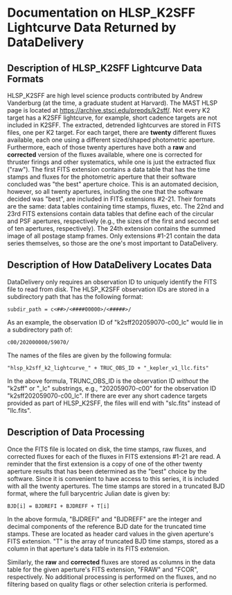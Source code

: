 # Documentation on HLSP_K2SFF Lightcurve Data Returned by DataDelivery

## Description of HLSP_K2SFF Lightcurve Data Formats

HLSP_K2SFF are high level science products contributed by Andrew Vanderburg (at the time, a graduate student at Harvard).  The MAST HLSP page is located at https://archive.stsci.edu/prepds/k2sff/.  Not every K2 target has a K2SFF lightcurve, for example, short cadence targets are not included in K2SFF.  The extracted, detrended lightcurves are stored in FITS files, one per K2 target.  For each target, there are **twenty** different fluxes available, each one using a different sized/shaped photometric aperture.  Furthermore, each of those twenty apertures have both a **raw** and **corrected** version of the fluxes available, where one is corrected for thruster firings and other systematics, while one is just the extracted flux ("raw").  The first FITS extension contains a data table that has the time stamps and fluxes for the photometric aperture that their software concluded was "the best" aperture choice.  This is an automated decision, however, so all twenty apertures, including the one that the software decided was "best", are included in FITS extensions #2-21.  Their formats are the same:  data tables containing time stamps, fluxes, etc.  The 22nd and 23rd FITS extensions contain data tables that define each of the circular and PSF apertures, respectively (e.g., the sizes of the first and second set of ten apertures, respectively).  The 24th extension contains the summed image of all postage stamp frames.  Only extensions #1-21 contain the data series themselves, so those are the one's most important to DataDelivery.

## Description of How DataDelivery Locates Data

DataDelivery only requires an observation ID to uniquely identify the FITS file to read from disk.  The HLSP_K2SFF observation IDs are stored in a subdirectory path that has the following format:

    subdir_path = c<##>/<####00000>/<#####>/

As an example, the observation ID of "k2sff202059070-c00_lc" would lie in a subdirectory path of:

    c00/202000000/59070/

The names of the files are given by the following formula:

    "hlsp_k2sff_k2_lightcurve_" + TRUC_OBS_ID + "_kepler_v1_llc.fits"

In the above formula, TRUNC_OBS_ID is the observation ID *without* the "k2sff" or "_lc" substrings, e.g., "202059070-c00" for the observation ID "k2sff202059070-c00_lc".  If there are ever any short cadence targets provided as part of HLSP_K2SFF, the files will end with "slc.fits" instead of "llc.fits".

## Description of Data Processing

Once the FITS file is located on disk, the time stamps, raw fluxes, and corrected fluxes for each of the fluxes in FITS extensions #1-21 are read.  A reminder that the first extension is a copy of one of the other twenty aperture results that has been determined as the "best" choice by the software.  Since it is convenient to have access to this series, it is included with all the twenty apertures.  The time stamps are stored in a truncated BJD format, where the full barycentric Julian date is given by:

    BJD[i] = BJDREFI + BJDREFF + T[i]

In the above formula, "BJDREFI" and "BJDREFF" are the integer and decimal components of the reference BJD date for the truncated time stamps.  These are located as header card values in the given aperture's FITS extension.  "T" is the array of truncated BJD time stamps, stored as a column in that aperture's data table in its FITS extension.

Similarly, the **raw** and **corrected** fluxes are stored as columns in the data table for the given aperture's FITS extension, "FRAW" and "FCOR", respectively.  No additional processing is performed on the fluxes, and no filtering based on quality flags or other selection criteria is performed.
